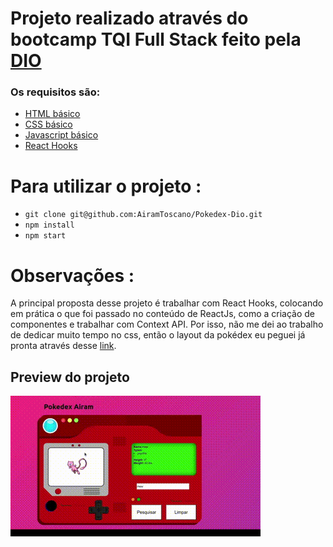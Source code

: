 # Projeto realizado através do bootcamp TQI Full Stack feito pela [DIO](https://web.dio.me/home)


### Os requisitos são:

* [HTML básico](https://www.w3schools.com/html/)
* [CSS básico](https://developer.mozilla.org/pt-BR/docs/Web/CSS)
* [Javascript básico](https://developer.mozilla.org/pt-BR/docs/Web/JavaScript)
* [React Hooks](https://pt-br.reactjs.org/docs/hooks-intro.html)
 
# Para utilizar o projeto :
- `git clone git@github.com:AiramToscano/Pokedex-Dio.git`
- `npm install`
- `npm start`

# Observações :
A principal proposta desse projeto é trabalhar com React Hooks, colocando em prática o que foi passado no conteúdo de ReactJs, como a criação de componentes e trabalhar com Context API. Por isso, não me dei ao trabalho de dedicar muito tempo no css, então o layout da pokédex eu peguei já pronta através desse [link](https://codepen.io/Bidji/pen/MYdPwo).

## Preview do projeto
![recipes](https://github.com/AiramToscano/Pokedex-Dio/blob/airamtoscano/src/images/bloggif_62ac96145d564.gif)
